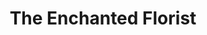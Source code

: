 ---
title: "The Enchanted Florist"
url: /llandudno-junction/the-enchanted-florist/
shop: clothes
---